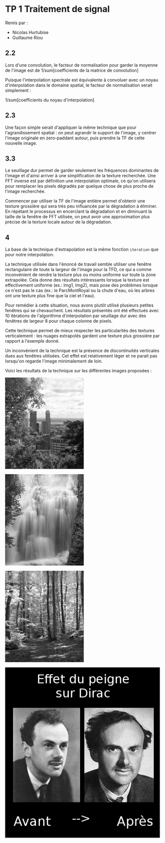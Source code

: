# TP 1 Traitement de signal

Remis par :

* Nicolas Hurtubise
* Guillaume Riou


## 2.2

Lors d'une convolution, le facteur de normalisation pour garder la moyenne de l'image est de 1/sum[coefficients de la matrice de convolution]

Puisque l'interpolation spectrale est équivalente à convoluer avec un noyau d'interpolation dans le domaine spatial, le facteur de normalisation serait simplement :

1/sum[coefficients du noyau d'interpolation]


## 2.3

Une façon simple serait d'appliquer la même technique que pour l'agrandissement spatial : on peut agrandir le support de l'image, y centrer l'image originale en zero-paddant autour, puis prendre la TF de cette nouvelle image.

## 3.3

Le seuillage dur permet de garder seulement les fréquences dominantes de l'image et d'ainsi arriver à une simplification de la texture recherchée. Une FFT inverse est par définition une interpolation optimale, ce qu'on utilisera pour remplacer les pixels dégradés par quelque chose de plus proche de l'image recherchée.

Commencer par utiliser la TF de l'image entière permet d'obtenir une texture grossière qui sera très peu influancée par la dégradation à éliminer. En répétant le processus en encerclant la dégradation et en diminuant la taille de la fenêtre de FFT utilisée, on peut avoir une approximation plus précise de la texture locale autour de la dégradation.

## 4

La base de la technique d'extrapolation est la même fonction `iteration` que pour notre interpolation.

La technique utilisée dans l'énoncé de travail semble utiliser une fenêtre rectangulaire de toute la largeur de l'image pour la TFD, ce qui a comme inconvénient de rendre la texture plus ou moins uniforme sur toute la zone extrapolée. Cela donne des résultats intéressants lorsque la texture est effectivement uniforme (ex.: Img1, Img2), mais pose des problèmes lorsque ce n'est pas le cas (ex.: le ParcMontRoyal ou la chute d'eau, où les arbres ont une texture plus fine que la ciel et l'eau).

Pour remédier à cette situation, nous avons plutôt utilisé plusieurs petites fenêtres qui se chevauchent. Les résultats présentés ont été effectués avec 10 itérations de l'algorithme d'interpolation par seuillage dur avec des fenêtres de largeur 8 pour chaque colonne de pixels.

Cette technique permet de mieux respecter les particularités des textures verticalement : les nuages extrapolés gardent une texture plus grossière par rapport à l'exemple donné.

Un inconvénient de la technique est la présence de discontinuités verticales dues aux fenêtres utilisées. Cet effet est relativement léger et ne parait pas lorsqu'on regarde l'image minimalement de loin.

Voici les résultats de la technique sur les différentes images proposées :

![Effet de l'extrapolation sur la photo du Mont-Royal : les feuilles gardent une texture fine tandis que les nuages gardent leur texture grossière](b.png)

![Effet de l'extrapolation sur la chute : même principe, les feuilles d'arbres extrapolées ont une texture plus fine que la chute extrapolée](a.png)

![Effet de l'extrapolation sur la forêt : le résultat obtenu est similaire à l'exemple de l'énoncé](c.png)

![Effet du peigne sur Dirac : SVP, ajoutez ça à la section Humour de votre site](dirac.png)
